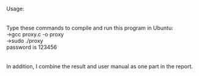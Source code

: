Usage:  
<br></br>
Type these commands to compile and run this program in Ubuntu:  
->gcc proxy.c -o proxy  
->sudo ./proxy  
password is 123456  
<br></br>
In addition, I combine the result and user manual as one part in the report.  

